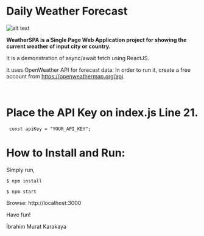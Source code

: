 # Daily Weather Forecast

![alt text](https://github.com/imkar/WeatherSPA/blob/main/WeatherGif.gif)

**WeatherSPA is a Single Page Web Application project for showing the current weather of input city or country.**

It is a demonstration of async/await fetch using ReactJS.

It uses OpenWeather API for forecast data. In order to run it, create a free account from https://openweathermap.org/api.

<br>

# Place the API Key on index.js Line 21.

` const apiKey = "YOUR_API_KEY";`
<br>

# How to Install and Run:

Simply run,

`$ npm install`

`$ npm start`

Browse: http://localhost:3000

Have fun!


İbrahim Murat Karakaya
